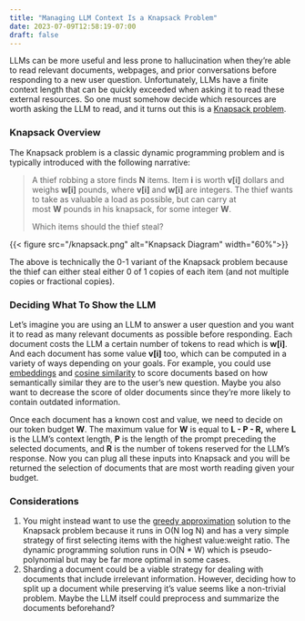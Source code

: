 ```yaml
---
title: "Managing LLM Context Is a Knapsack Problem"
date: 2023-07-09T12:58:19-07:00
draft: false
---
```


LLMs can be more useful and less prone to hallucination when they’re able to read relevant documents, webpages, and
prior conversations before responding to a new user question. Unfortunately, LLMs have a finite context length that
can be quickly exceeded when asking it to read these external resources. So one must somehow decide which resources are
worth asking the LLM to read, and it turns out this is a [Knapsack problem](https://en.wikipedia.org/wiki/Knapsack_problem).

### Knapsack Overview

The Knapsack problem is a classic dynamic programming problem and is typically introduced with the following narrative:

> A thief robbing a store finds **N** items. Item **i** is worth **v[i]** dollars and weighs **w[i]** pounds, where **v[i]** and **w[i]** are integers. The thief wants to take as valuable a load as possible, but can carry at most **W** pounds in his knapsack, for some integer **W**.
>
> Which items should the thief steal?

{{< figure src="/knapsack.png" alt="Knapsack Diagram" width="60%">}}

The above is technically the 0-1 variant of the Knapsack problem because the thief can either steal either 0 of 1 copies
of each item (and not multiple copies or fractional copies).

### Deciding What To Show the LLM

Let’s imagine you are using an LLM to answer a user question and you want it to read as many relevant documents as
possible before responding. Each document costs the LLM a certain number of tokens to read which is **w[i]**.
And each document has some value **v[i]** too, which can be computed in a variety of ways depending on your goals. For example,
you could use [embeddings](https://platform.openai.com/docs/guides/embeddings/what-are-embeddings) and
[cosine similarity](https://platform.openai.com/docs/guides/embeddings/which-distance-function-should-i-use) to score
documents based on how semantically similar they are to the user’s new question. Maybe you also want to decrease the score
of older documents since they’re more likely to contain outdated information.

Once each document has a known cost and value, we need to decide on our token budget **W**. The maximum value for **W** is equal
to **L - P - R,** where **L** is the LLM’s context length, **P** is the length of the prompt preceding the selected documents, 
and **R** is the number of tokens reserved for the LLM’s response. Now you can plug all these inputs into Knapsack and 
you will be returned the selection of documents that are most worth reading given your budget.

### Considerations

1. You might instead want to use the [greedy approximation](https://en.wikipedia.org/wiki/Knapsack_problem#Greedy_approximation_algorithm)
solution to the Knapsack problem because it runs in O(N log N) and has a very simple strategy of first selecting items with the highest value:weight ratio.
The dynamic programming solution runs in O(N * W) which is pseudo-polynomial but may be far more optimal in some cases.
2. Sharding a document could be a viable strategy for dealing with documents that include irrelevant information. However, 
deciding how to split up a document while preserving it’s value seems like a non-trivial problem. Maybe the LLM itself could preprocess
and summarize the documents beforehand?